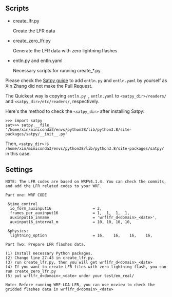## Scripts


- create_lfr.py

  Create the LFR data

- create_zero_lfr.py

  Generate the LFR data with zero lightning flashes

- entln.py and entln.yaml

  Necessary scripts for running create_*.py.




Please check the [Satpy guide](https://satpy.readthedocs.io/en/stable/dev_guide/custom_reader.html) to add `entln.py` and `entln.yaml` by yourself as Xin Zhang did not make the Pull Request.

The Quickest way is copying `entln.py `, `entln.yaml` to `<satpy_dir>/readers/` and `<satpy_dir>/etc/readers/`, respectively.

Here's the method to check the `<satpy_dir>` after installing Satpy:

  ```
  >>> import satpy
  sat>>> satpy.__file__
  '/home/xin/miniconda3/envs/python38/lib/python3.8/site-packages/satpy/__init__.py'
  ```

Then, `<satpy_dir>` is `/home/xin/miniconda3/envs/python38/lib/python3.8/site-packages/satpy/` in this case.

## Settings

```
NOTE: The LFR codes are based on WRFV4.1.4. You can check the commits, and add the LFR related codes to your WRF.

Part one: WRF CODE

 &time_control
  io_form_auxinput16                  = 2,
  frames_per_auxinput16               = 1,  1,  1,  1,
  auxinput16_inname                   = 'wrflfr_d<domain>_<date>',
  auxinput16_interval_m               = 10, 10, 10, 10,

 &physics:
  lightning_option                    = 16,    16,    16,    16,

Part Two: Prepare LFR flashes data.

(1) Install necessary Python packages.
(2) Change line 27-43 in create_lfr.py.
(3) run create_lfr.py, then you will get wrflfr_d<domain>_<date>
(4) If you want to create LFR files with zero lightning flash, you can run create_zero_lfr.py
(5) put wrflfr_d<domain>_<date> under your test/em_real/

Note: Before running WRF-LDA-LFR, you can use ncview to check the gridded flashes data in wrflfr_d<domain>_<date>
```

